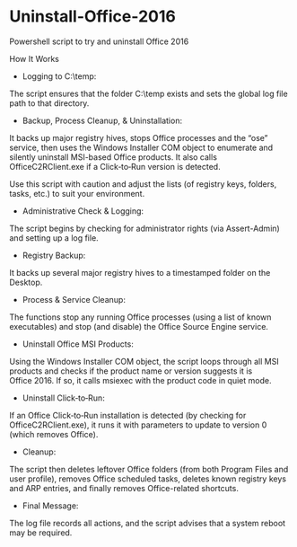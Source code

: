 # Uninstall-Office-2016
Powershell script to try and uninstall Office 2016 

How It Works

* Logging to C:\temp:

The script ensures that the folder C:\temp exists and sets the global log file path to that directory.

* Backup, Process Cleanup, & Uninstallation:

It backs up major registry hives, stops Office processes and the “ose” service, then uses the Windows Installer COM object to enumerate and silently uninstall MSI-based Office products. It also calls OfficeC2RClient.exe if a Click‑to‑Run version is detected.

Use this script with caution and adjust the lists (of registry keys, folders, tasks, etc.) to suit your environment.

* Administrative Check & Logging:

The script begins by checking for administrator rights (via Assert-Admin) and setting up a log file.

* Registry Backup:

It backs up several major registry hives to a timestamped folder on the Desktop.

* Process & Service Cleanup:

The functions stop any running Office processes (using a list of known executables) and stop (and disable) the Office Source Engine service.

* Uninstall Office MSI Products:

Using the Windows Installer COM object, the script loops through all MSI products and checks if the product name or version suggests it is Office 2016. If so, it calls msiexec with the product code in quiet mode.

* Uninstall Click‑to‑Run:

If an Office Click‑to‑Run installation is detected (by checking for OfficeC2RClient.exe), it runs it with parameters to update to version 0 (which removes Office).

* Cleanup:

The script then deletes leftover Office folders (from both Program Files and user profile), removes Office scheduled tasks, deletes known registry keys and ARP entries, and finally removes Office-related shortcuts.

*  Final Message:

The log file records all actions, and the script advises that a system reboot may be required.
